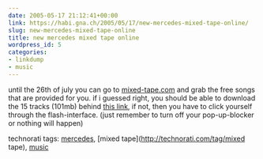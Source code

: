 ```yaml
---
date: 2005-05-17 21:12:41+00:00
link: https://habi.gna.ch/2005/05/17/new-mercedes-mixed-tape-online/
slug: new-mercedes-mixed-tape-online
title: new mercedes mixed tape online
wordpress_id: 5
categories:
- linkdump
- music
---
```



until the 26th of july you can go to [mixed-tape.com](http://www.mercedes-benz.com/mixedtape) and grab the free songs that are provided for you. if i guessed right, you should be able to download the 15 tracks (101mb) behind [this link](http://audio.mb.s-v.de/modules/mod_dl.php?lang=de&cover=1&tracks=all), if not, then you have to click yourself through the flash-interface. (just remember to turn off your pop-up-blocker or nothing will happen)


technorati tags: [mercedes](http://technorati.com/tag/mercedes), [mixed tape](http://technorati.com/tag/mixed tape), [music](http://technorati.com/tag/music)

